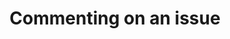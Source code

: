 ---
sectionid: c-issues
sectionclass: h2
title: Commenting on an issue
parent-id: issues
number: 9200
---